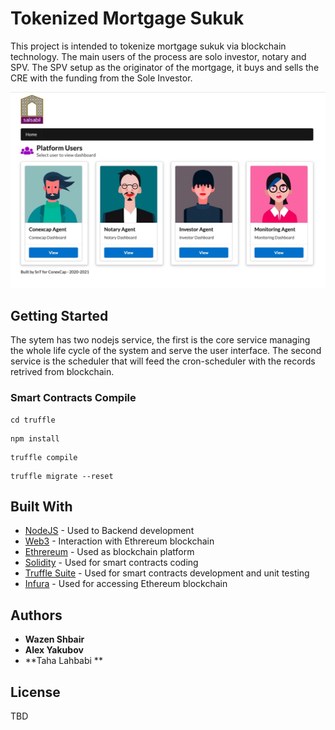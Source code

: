 
#  Tokenized Mortgage Sukuk

This project is intended to tokenize mortgage sukuk via blockchain technology. The main users of the process are solo investor, notary and SPV. The SPV setup as the originator of the mortgage, it buys and sells the CRE with the funding from the Sole Investor.

![Home page](https://github.com/wshbair/sukuk-system/blob/master/home.jpeg)

## Getting Started

The sytem has two nodejs service, the first is the core service managing the whole life cycle of the system and serve the user interface. The second service is the scheduler that will feed the cron-scheduler with the records retrived from blockchain.

### Smart Contracts Compile

```
cd truffle
```

```
npm install
```


```
truffle compile 
```


```
truffle migrate --reset
```

## Built With

* [NodeJS](http://www.dropwizard.io/1.0.2/docs/) - Used to Backend development
* [Web3](http://www.dropwizard.io/1.0.2/docs/) - Interaction with Ethrereum blockchain 
* [Ethrereum](https://maven.apache.org/) - Used as blockchain platform
* [Solidity](https://solidity.readthedocs.io/en/v0.4.24/introduction-to-smart-contracts.html) - Used for smart contracts coding
* [Truffle Suite](https://www.trufflesuite.com/) - Used for smart contracts development and unit testing 
* [Infura](https://infura.io/dashboard) - Used for accessing Ethereum blockchain 


## Authors

* **Wazen Shbair** 
* **Alex Yakubov**  
* **Taha Lahbabi **  

## License

TBD
